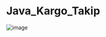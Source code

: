 # Java_Kargo_Takip

![image](https://github.com/user-attachments/assets/0d02ce09-ce83-444a-95b8-bea8db02a679)
